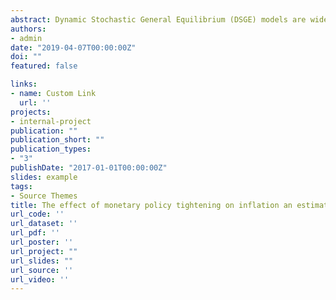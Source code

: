 ```yaml
---
abstract: Dynamic Stochastic General Equilibrium (DSGE) models are widely used models in current monetary literature and research. DSGE models builds on the premise that economic agents derive decision rules by optimization of intertemporal problems, based on the assumptions about preferences and technology. I use a standard DSGE model with features such as habit formation, adjustment cost for capital accumulation and variable capacity utilization to model the effect of negative monetary shock on inflation. I use the model to estimate the effect of monetary shock and various other shocks in the model. The effects of these shocks were measured for inflation, output, and consumption. I use two different sample period. The first period considered is pre-recession (Jan 1980-Dec 2008) and the second period is post-recession (Jan 2008- Sep 2020). From the estimation from pre- and post-recession data, it can be argued that for both times frame the response of the variables to the shocks are qualitatively the same. It can also be concluded that the "price Puzzle" from the empirical papers is not seen in the DSGE models.
authors:
- admin
date: "2019-04-07T00:00:00Z"
doi: ""
featured: false

links:
- name: Custom Link
  url: ''
projects:
- internal-project
publication: ""
publication_short: ""
publication_types:
- "3"
publishDate: "2017-01-01T00:00:00Z"
slides: example
tags:
- Source Themes
title: The effect of monetary policy tightening on inflation an estimated DSGE model
url_code: ''
url_dataset: ''
url_pdf: ''
url_poster: ''
url_project: ""
url_slides: ""
url_source: ''
url_video: ''
---
```


